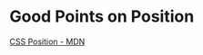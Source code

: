 # Good Points on Position

[CSS Position - MDN](https://developer.mozilla.org/en-US/docs/Web/CSS/position)
